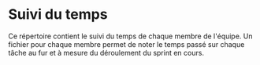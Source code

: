 Suivi du temps
==============

Ce répertoire contient le suivi du temps de chaque membre de l'équipe.
Un fichier pour chaque membre permet de noter le temps passé sur
chaque tâche au fur et à mesure du déroulement du sprint en cours.